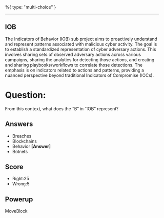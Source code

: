 %{
 type: "multi-choice"
}

---
## IOB
The Indicators of Behavior (IOB) sub project aims to proactively understand and represent patterns associated with malicious cyber activity. The goal is to establish a standardized representation of cyber adversary actions. This involves sharing sets of observed adversary actions across various campaigns, sharing the analytics for detecting those actions, and creating and sharing playbooks/workflows to correlate those detections. The emphasis is on indicators related to actions and patterns, providing a nuanced perspective beyond traditional Indicators of Compromise (IOCs).

# Question:
From this context, what does the “B” in “IOB” represent?

## Answers
- Breaches
- Blockchains
- Behavior **[Answer]**
- Botnets


## Score
- Right:25
- Wrong:5

## Powerup
MoveBlock